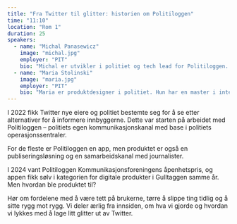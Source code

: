 ```yaml
---
title: "Fra Twitter til glitter: historien om Politiloggen"
time: "11:10"
location: "Rom 1"
duration: 25
speakers:
  - name: "Michal Panasewicz"
    image: "michal.jpg"
    employer: "PIT"
    bio: "Michal er utvikler i politiet og tech lead for Politiloggen. Han har en bachelor i dataingeniør fra NTNU i Trondheim, og kom rett fra skolebenken da han begynte i politiet i 2022."
  - name: "Maria Stolinski"
    image: "maria.jpg"
    employer: "PIT"
    bio: "Maria er produktdesigner i politiet. Hun har en master i interaksjonsdesign fra Universitetet i Oslo og erfaring fra produktutvikling i både privat og offentlig sektor. Hun er design lead og var fungerende produktleder i arbeidet med Politiloggen."
---
```


I 2022 fikk Twitter nye eiere og politiet bestemte seg for å se etter alternativer for å informere innbyggerne. Dette var starten på arbeidet med Politiloggen – politiets egen kommunikasjonskanal med base i politiets operasjonssentraler.

For de fleste er Politiloggen en app, men produktet er også en publiseringsløsning og en samarbeidskanal med journalister.

I 2024 vant Politiloggen Kommunikasjonsforeningens åpenhetspris, og appen fikk sølv i kategorien for digitale produkter i Gulltaggen samme år. Men hvordan ble produktet til?

Hør om fordelene med å være tett på brukerne, tørre å slippe ting tidlig og å sitte rygg mot rygg. Vi deler ærlig fra innsiden, om hva vi gjorde og hvordan vi lykkes med å lage litt glitter ut av Twitter.
